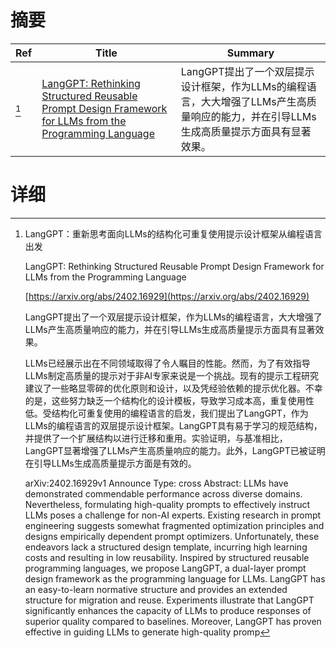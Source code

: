 # 摘要

| Ref | Title | Summary |
| --- | --- | --- |
| [^1] | [LangGPT: Rethinking Structured Reusable Prompt Design Framework for LLMs from the Programming Language](https://arxiv.org/abs/2402.16929) | LangGPT提出了一个双层提示设计框架，作为LLMs的编程语言，大大增强了LLMs产生高质量响应的能力，并在引导LLMs生成高质量提示方面具有显著效果。 |

# 详细

[^1]: LangGPT：重新思考面向LLMs的结构化可重复使用提示设计框架从编程语言出发

    LangGPT: Rethinking Structured Reusable Prompt Design Framework for LLMs from the Programming Language

    [https://arxiv.org/abs/2402.16929](https://arxiv.org/abs/2402.16929)

    LangGPT提出了一个双层提示设计框架，作为LLMs的编程语言，大大增强了LLMs产生高质量响应的能力，并在引导LLMs生成高质量提示方面具有显著效果。

    

    LLMs已经展示出在不同领域取得了令人瞩目的性能。然而，为了有效指导LLMs制定高质量的提示对于非AI专家来说是一个挑战。现有的提示工程研究建议了一些略显零碎的优化原则和设计，以及凭经验依赖的提示优化器。不幸的是，这些努力缺乏一个结构化的设计模板，导致学习成本高，重复使用性低。受结构化可重复使用的编程语言的启发，我们提出了LangGPT，作为LLMs的编程语言的双层提示设计框架。LangGPT具有易于学习的规范结构，并提供了一个扩展结构以进行迁移和重用。实验证明，与基准相比，LangGPT显著增强了LLMs产生高质量响应的能力。此外，LangGPT已被证明在引导LLMs生成高质量提示方面是有效的。

    arXiv:2402.16929v1 Announce Type: cross  Abstract: LLMs have demonstrated commendable performance across diverse domains. Nevertheless, formulating high-quality prompts to effectively instruct LLMs poses a challenge for non-AI experts. Existing research in prompt engineering suggests somewhat fragmented optimization principles and designs empirically dependent prompt optimizers. Unfortunately, these endeavors lack a structured design template, incurring high learning costs and resulting in low reusability. Inspired by structured reusable programming languages, we propose LangGPT, a dual-layer prompt design framework as the programming language for LLMs. LangGPT has an easy-to-learn normative structure and provides an extended structure for migration and reuse. Experiments illustrate that LangGPT significantly enhances the capacity of LLMs to produce responses of superior quality compared to baselines. Moreover, LangGPT has proven effective in guiding LLMs to generate high-quality promp
    

